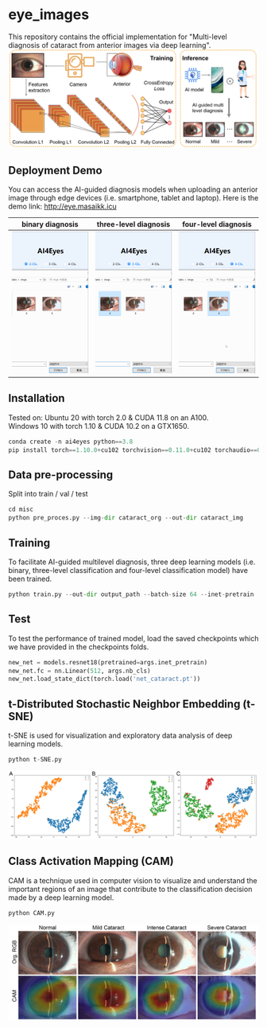 # eye_images
This repository contains the official implementation for "Multi-level diagnosis of cataract from anterior images via deep learning".
![Schematic](./images/schematic-01.jpg)

## Deployment Demo
You can access the AI-guided diagnosis models when uploading an anterior image through edge devices (i.e. smartphone, tablet and laptop).
Here is the demo link: http://eye.masaikk.icu


| binary diagnosis| three-level diagnosis | four-level diagnosis |
| --- | --- | --- |
| ![](./images/2.gif) | ![](./images/3.gif) | ![图片3](./images/4.gif) |


## Installation 
Tested on:
Ubuntu 20 with torch 2.0 & CUDA 11.8 on an A100.\
Windows 10 with torch 1.10 & CUDA 10.2 on a GTX1650.
```python
conda create -n ai4eyes python==3.8
pip install torch==1.10.0+cu102 torchvision==0.11.0+cu102 torchaudio==0.10.0 -f https://download.pytorch.org/whl/torch_stable.html
```

## Data pre-processing
Split into train / val / test
```python
cd misc
python pre_proces.py --img-dir cataract_org --out-dir cataract_img
```


## Training
To facilitate AI-guided multilevel diagnosis, three deep learning models (i.e. binary, three-level classification and four-level classification model) have been trained.
```python
python train.py --out-dir output_path --batch-size 64 --inet-pretrain
```

## Test
To test the performance of trained model, load the saved checkpoints which we have provided in the checkpoints folds.
```python
new_net = models.resnet18(pretrained=args.inet_pretrain)
new_net.fc = nn.Linear(512, args.nb_cls)
new_net.load_state_dict(torch.load('net_cataract.pt'))
```

## t-Distributed Stochastic Neighbor Embedding (t-SNE)
t-SNE is used for visualization and exploratory data analysis of deep learning models.
```python
python t-SNE.py
```
![-SNE](./images/t-SNE-01.jpg)

## Class Activation Mapping (CAM)
CAM is a technique used in computer vision to visualize and understand the 
important regions of an image that contribute to the classification decision made by a deep learning model.
```python
python CAM.py
```
![-SNE](./images/CAM-01.jpg)